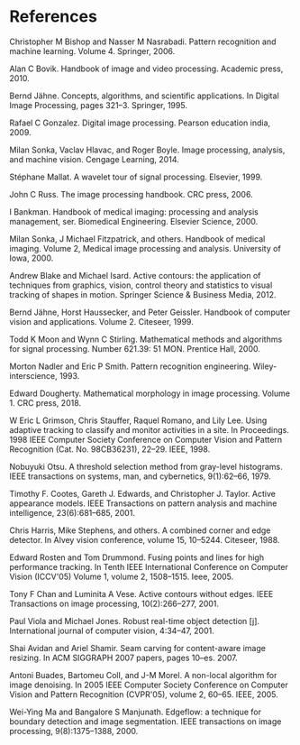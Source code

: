 # References

Christopher M Bishop and Nasser M Nasrabadi. Pattern recognition and machine learning. Volume 4. Springer, 2006. 

Alan C Bovik. Handbook of image and video processing. Academic press, 2010. 

Bernd Jähne. Concepts, algorithms, and scientific applications. In Digital Image Processing, pages 321–3. Springer, 1995. 

Rafael C Gonzalez. Digital image processing. Pearson education india, 2009. 

Milan Sonka, Vaclav Hlavac, and Roger Boyle. Image processing, analysis, and machine vision. Cengage Learning, 2014. 

Stéphane Mallat. A wavelet tour of signal processing. Elsevier, 1999. 

John C Russ. The image processing handbook. CRC press, 2006. 

I Bankman. Handbook of medical imaging: processing and analysis management, ser. Biomedical Engineering. Elsevier Science, 2000. 

Milan Sonka, J Michael Fitzpatrick, and others. Handbook of medical imaging. Volume 2, Medical image processing and analysis. University of Iowa, 2000. 

Andrew Blake and Michael Isard. Active contours: the application of techniques from graphics, vision, control theory and statistics to visual tracking of shapes in motion. Springer Science & Business Media, 2012. 

Bernd Jähne, Horst Haussecker, and Peter Geissler. Handbook of computer vision and applications. Volume 2. Citeseer, 1999. 

Todd K Moon and Wynn C Stirling. Mathematical methods and algorithms for signal processing. Number 621.39: 51 MON. Prentice Hall, 2000. 

Morton Nadler and Eric P Smith. Pattern recognition engineering. Wiley-interscience, 1993. 

Edward Dougherty. Mathematical morphology in image processing. Volume 1. CRC press, 2018. 

W Eric L Grimson, Chris Stauffer, Raquel Romano, and Lily Lee. Using adaptive tracking to classify and monitor activities in a site. In Proceedings. 1998 IEEE Computer Society Conference on Computer Vision and Pattern Recognition (Cat. No. 98CB36231), 22–29. IEEE, 1998. 

Nobuyuki Otsu. A threshold selection method from gray-level histograms. IEEE transactions on systems, man, and cybernetics, 9(1):62–66, 1979. 

Timothy F. Cootes, Gareth J. Edwards, and Christopher J. Taylor. Active appearance models. IEEE Transactions on pattern analysis and machine intelligence, 23(6):681–685, 2001. 

Chris Harris, Mike Stephens, and others. A combined corner and edge detector. In Alvey vision conference, volume 15, 10–5244. Citeseer, 1988. 

Edward Rosten and Tom Drummond. Fusing points and lines for high performance tracking. In Tenth IEEE International Conference on Computer Vision (ICCV'05) Volume 1, volume 2, 1508–1515. Ieee, 2005. 

Tony F Chan and Luminita A Vese. Active contours without edges. IEEE Transactions on image processing, 10(2):266–277, 2001. 

Paul Viola and Michael Jones. Robust real-time object detection [j]. International journal of computer vision, 4:34–47, 2001. 

Shai Avidan and Ariel Shamir. Seam carving for content-aware image resizing. In ACM SIGGRAPH 2007 papers, pages 10–es. 2007. 

Antoni Buades, Bartomeu Coll, and J-M Morel. A non-local algorithm for image denoising. In 2005 IEEE Computer Society Conference on Computer Vision and Pattern Recognition (CVPR'05), volume 2, 60–65. IEEE, 2005. 

Wei-Ying Ma and Bangalore S Manjunath. Edgeflow: a technique for boundary detection and image segmentation. IEEE transactions on image processing, 9(8):1375–1388, 2000. 
